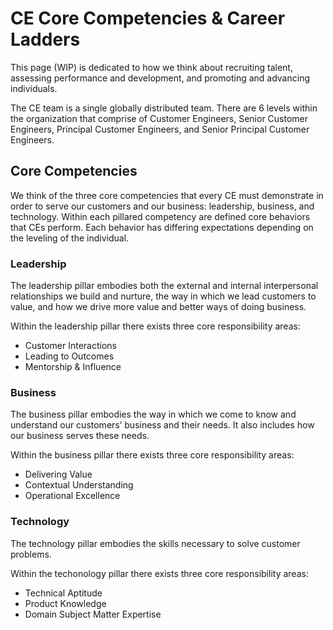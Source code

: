 # CE Core Competencies & Career Ladders

This page (WIP) is dedicated to how we think about recruiting talent, assessing performance and development, and promoting and advancing individuals.

The CE team is a single globally distributed team. There are 6 levels within the organization that comprise of Customer Engineers, Senior Customer Engineers, Principal Customer Engineers, and Senior Principal Customer Engineers.


## Core Competencies

We think of the three core competencies that every CE must demonstrate in order to serve our customers and our business: leadership, business, and technology. Within each pillared competency are defined core behaviors that CEs perform. Each behavior has differing expectations depending on the leveling of the individual.

### Leadership
The leadership pillar embodies both the external and internal interpersonal relationships we build and nurture, the way in which we lead customers to value, and how we drive more value and better ways of doing business.

Within the leadership pillar there exists three core responsibility areas:
* Customer Interactions
* Leading to Outcomes
* Mentorship & Influence 

### Business
The business pillar embodies the way in which we come to know and understand our customers’ business and their needs. It also includes how our business serves these needs.

Within the business pillar there exists three core responsibility areas:
* Delivering Value
* Contextual Understanding
* Operational Excellence

### Technology
The technology pillar embodies the skills necessary to solve customer problems.

Within the techonology pillar there exists three core responsibility areas:
* Technical Aptitude
* Product Knowledge
* Domain Subject Matter Expertise

